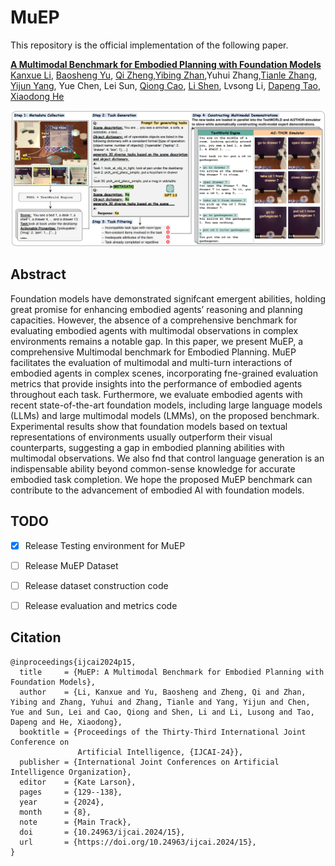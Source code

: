 # MuEP
This repository is the official implementation of the following paper.

**[A Multimodal Benchmark for Embodied Planning with Foundation Models](https://www.ijcai.org/proceedings/2024/0015.pdf)**
<br/>
[Kanxue Li](https://scholar.google.com.hk/citations?user=QLGwtYUAAAAJ&hl=en), [Baosheng Yu](https://scholar.google.com.hk/citations?user=fjzIdMQAAAAJ&hl=en), [Qi Zheng](https://scholar.google.com.hk/citations?hl=en&user=WbM2PosAAAAJ),[Yibing Zhan](https://scholar.google.com.hk/citations?user=rjd977cAAAAJ&hl=en),Yuhui Zhang,[Tianle Zhang](https://scholar.google.com.hk/citations?user=2MXFRAMAAAAJ&hl=en), [Yijun Yang](https://scholar.google.com/citations?user=X0quXnsAAAAJ&hl=en), Yue Chen, Lei Sun, [Qiong Cao](https://scholar.google.com.hk/citations?user=JYtbNBsAAAAJ&hl=en), [Li Shen](https://sites.google.com/site/mathshenli/home), Lvsong Li, [Dapeng Tao](https://scholar.google.com/citations?user=AQzS40gAAAAJ&hl=en), [Xiaodong He](https://scholar.google.com/citations?user=W5WbqgoAAAAJ&hl=en)
<br/>

![](assets/dataset_generation.png)



## Abstract

Foundation models have demonstrated signifcant emergent abilities, holding great promise for enhancing embodied agents’ reasoning and planning capacities. However, the absence of a comprehensive benchmark for evaluating embodied agents with multimodal observations in complex environments remains a notable gap. In this paper, we present MuEP, a comprehensive Multimodal benchmark for Embodied Planning. MuEP facilitates the evaluation of multimodal and multi-turn interactions of embodied agents in complex scenes, incorporating fne-grained evaluation metrics that provide insights into the performance of embodied agents throughout each task. Furthermore, we evaluate embodied agents with recent state-of-the-art foundation models, including large language models (LLMs) and large multimodal models (LMMs), on the proposed benchmark. Experimental results show that foundation models based on textual representations of environments usually outperform their visual counterparts, suggesting a gap in embodied planning abilities with multimodal observations. We also fnd that control language generation is an indispensable ability beyond common-sense knowledge for accurate embodied task completion. We hope the proposed MuEP benchmark can contribute to the advancement of embodied AI with foundation models.



## TODO

- [x] Release Testing environment for MuEP
- [ ] Release MuEP Dataset
- [ ] Release dataset construction code
- [ ] Release evaluation and metrics code



## Citation

```
@inproceedings{ijcai2024p15,
  title     = {MuEP: A Multimodal Benchmark for Embodied Planning with Foundation Models},
  author    = {Li, Kanxue and Yu, Baosheng and Zheng, Qi and Zhan, Yibing and Zhang, Yuhui and Zhang, Tianle and Yang, Yijun and Chen, Yue and Sun, Lei and Cao, Qiong and Shen, Li and Li, Lusong and Tao, Dapeng and He, Xiaodong},
  booktitle = {Proceedings of the Thirty-Third International Joint Conference on
               Artificial Intelligence, {IJCAI-24}},
  publisher = {International Joint Conferences on Artificial Intelligence Organization},
  editor    = {Kate Larson},
  pages     = {129--138},
  year      = {2024},
  month     = {8},
  note      = {Main Track},
  doi       = {10.24963/ijcai.2024/15},
  url       = {https://doi.org/10.24963/ijcai.2024/15},
}
```
